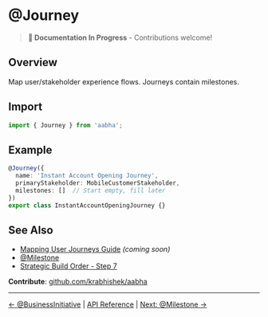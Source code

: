 # @Journey

> **📝 Documentation In Progress** - Contributions welcome!

## Overview

Map user/stakeholder experience flows. Journeys contain milestones.

## Import

```typescript
import { Journey } from 'aabha';
```

## Example

```typescript
@Journey({
  name: 'Instant Account Opening Journey',
  primaryStakeholder: MobileCustomerStakeholder,
  milestones: []  // Start empty, fill later
})
export class InstantAccountOpeningJourney {}
```

## See Also

- [Mapping User Journeys Guide](../../guides/mapping-user-journeys.md) _(coming soon)_
- [@Milestone](./milestone.md)
- [Strategic Build Order - Step 7](../../best-practices/strategic-build-order.md#step-7-define-journeys-with-empty-milestones)

**Contribute**: [github.com/krabhishek/aabha](https://github.com/krabhishek/aabha)

---

[← @BusinessInitiative](./business-initiative.md) | [API Reference](../README.md) | [Next: @Milestone →](./milestone.md)
